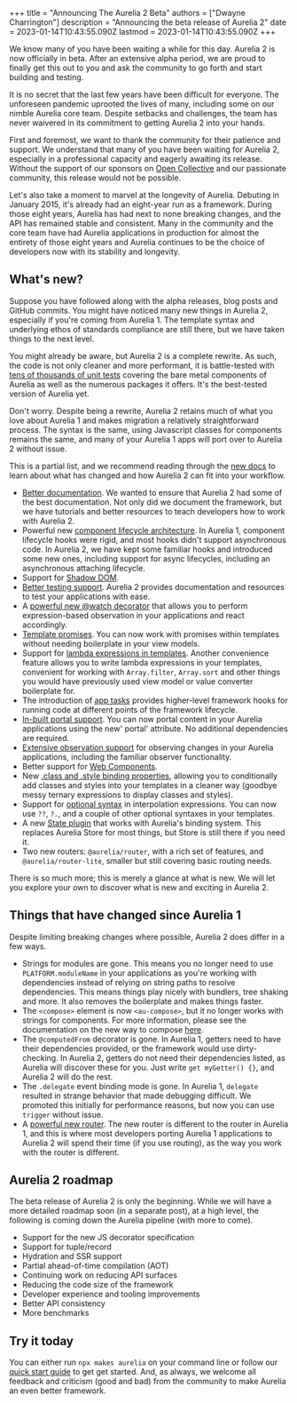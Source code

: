 +++
title = "Announcing The Aurelia 2 Beta"
authors = ["Dwayne Charrington"]
description = "Announcing the beta release of Aurelia 2"
date = 2023-01-14T10:43:55.090Z
lastmod = 2023-01-14T10:43:55.090Z
+++


We know many of you have been waiting a while for this day. Aurelia 2 is now officially in beta. After an extensive alpha period, we are proud to finally get this out to you and ask the community to go forth and start building and testing.

It is no secret that the last few years have been difficult for everyone. The unforeseen pandemic uprooted the lives of many, including some on our nimble Aurelia core team. Despite setbacks and challenges, the team has never waivered in its commitment to getting Aurelia 2 into your hands.

First and foremost, we want to thank the community for their patience and support. We understand that many of you have been waiting for Aurelia 2, especially in a professional capacity and eagerly awaiting its release. Without the support of our sponsors on [Open Collective](https://opencollective.com/aurelia) and our passionate community, this release would not be possible.

Let's also take a moment to marvel at the longevity of Aurelia. Debuting in January 2015, it's already had an eight-year run as a framework. During those eight years, Aurelia has had next to none breaking changes, and the API has remained stable and consistent. Many in the community and the core team have had Aurelia applications in production for almost the entirety of those eight years and Aurelia continues to be the choice of developers now with its stability and longevity.

## What's new?

Suppose you have followed along with the alpha releases, blog posts and GitHub commits. You might have noticed many new things in Aurelia 2, especially if you're coming from Aurelia 1. The template syntax and underlying ethos of standards compliance are still there, but we have taken things to the next level.

You might already be aware, but Aurelia 2 is a complete rewrite. As such, the code is not only cleaner and more performant, it is battle-tested with [tens of thousands of unit tests](https://github.com/aurelia/aurelia/tree/master/packages/__tests__) covering the bare metal components of Aurelia as well as the numerous packages it offers. It's the best-tested version of Aurelia yet.

Don't worry. Despite being a rewrite, Aurelia 2 retains much of what you love about Aurelia 1 and makes migration a relatively straightforward process. The syntax is the same, using Javascript classes for components remains the same, and many of your Aurelia 1 apps will port over to Aurelia 2 without issue.

This is a partial list, and we recommend reading through the [new docs](https://docs.aurelia.io/) to learn about what has changed and how Aurelia 2 can fit into your workflow.

- [Better documentation](https://docs.aurelia.io/). We wanted to ensure that Aurelia 2 had some of the best documentation. Not only did we document the framework, but we have tutorials and better resources to teach developers how to work with Aurelia 2.
- Powerful new [component lifecycle architecture](https://docs.aurelia.io/components/component-lifecycles). In Aurelia 1, component lifecycle hooks were rigid, and most hooks didn't support asynchronous code. In Aurelia 2, we have kept some familiar hooks and introduced some new ones, including support for async lifecycles, including an asynchronous attaching lifecycle.
- Support for [Shadow DOM](https://docs.aurelia.io/components/class-and-style-binding#shadow-dom).
- [Better testing support](https://docs.aurelia.io/developer-guides/testing). Aurelia 2 provides documentation and resources to test your applications with ease.
- A [powerful new @watch decorator](https://docs.aurelia.io/getting-to-know-aurelia/watching-data) that allows you to perform expression-based observation in your applications and react accordingly.
- [Template promises](https://docs.aurelia.io/templates/template-syntax#template-promises). You can now work with promises within templates without needing boilerplate in your view models.
- Support for [lambda expressions in templates](https://docs.aurelia.io/templates/lambda-expressions). Another convenience feature allows you to write lambda expressions in your templates, convenient for working with `Array.filter`, `Array.sort` and other things you would have previously used view model or value converter boilerplate for.
- The introduction of [app tasks](https://docs.aurelia.io/getting-to-know-aurelia/app-tasks) provides higher-level framework hooks for running code at different points of the framework lifecycle.
- [In-built portal support](https://docs.aurelia.io/getting-to-know-aurelia/portalling-elements). You can now portal content in your Aurelia applications using the new' portal' attribute. No additional dependencies are required.
- [Extensive observation support](https://docs.aurelia.io/getting-to-know-aurelia/observation) for observing changes in your Aurelia applications, including the familiar observer functionality.
- Better support for [Web Components](https://docs.aurelia.io/developer-guides/web-components).
- New [.class and .style binding properties](https://docs.aurelia.io/templates/class-and-style-bindings), allowing you to conditionally add classes and styles into your templates in a cleaner way (goodbye messy ternary expressions to display classes and styles).
- Support for [optional syntax](https://docs.aurelia.io/templates/template-syntax#optional-syntax) in interpolation expressions. You can now use `??`, `?.`, and a couple of other optional syntaxes in your templates.
- A new [State plugin](https://docs.aurelia.io/aurelia-packages/state) that works with Aurelia's binding system. This replaces Aurelia Store for most things, but Store is still there if you need it.
- Two new routers: `@aurelia/router`, with a rich set of features, and `@aurelia/router-lite`, smaller but still covering basic routing needs.

There is so much more; this is merely a glance at what is new. We will let you explore your own to discover what is new and exciting in Aurelia 2.

## Things that have changed since Aurelia 1

Despite limiting breaking changes where possible, Aurelia 2 does differ in a few ways.

- Strings for modules are gone. This means you no longer need to use `PLATFORM.moduleName` in your applications as you're working with dependencies instead of relying on string paths to resolve dependencies. This means things play nicely with bundlers, tree shaking and more. It also removes the boilerplate and makes things faster.
- The `<compose>` element is now `<au-compose>`, but it no longer works with strings for components. For more information, please see the documentation on the new way to compose [here](https://docs.aurelia.io/getting-to-know-aurelia/dynamic-composition).
- The `@computedFrom` decorator is gone. In Aurelia 1, getters need to have their dependencies provided, or the framework would use dirty-checking. In Aurelia 2, getters do not need their dependencies listed, as Aurelia will discover these for you. Just write `get myGetter() {}`, and Aurelia 2 will do the rest.
- The `.delegate` event binding mode is gone. In Aurelia 1, `delegate` resulted in strange behavior that made debugging difficult. We promoted this initially for performance reasons, but now you can use `trigger` without issue.
- A [powerful new router](https://docs.aurelia.io/routing/getting-started). The new router is different to the router in Aurelia 1, and this is where most developers porting Aurelia 1 applications to Aurelia 2 will spend their time (if you use routing), as the way you work with the router is different.

## Aurelia 2 roadmap

The beta release of Aurelia 2 is only the beginning. While we will have a more detailed roadmap soon (in a separate post), at a high level, the following is coming down the Aurelia pipeline (with more to come).

- Support for the new JS decorator specification
- Support for tuple/record
- Hydration and SSR support
- Partial ahead-of-time compilation (AOT)
- Continuing work on reducing API surfaces
- Reducing the code size of the framework
- Developer experience and tooling improvements
- Better API consistency
- More benchmarks

## Try it today

You can either run `npx makes aurelia` on your command line or follow our [quick start guide](https://docs.aurelia.io/getting-started/quick-install-guide) to get get started. And, as always, we welcome all feedback and criticism (good and bad) from the community to make Aurelia an even better framework.